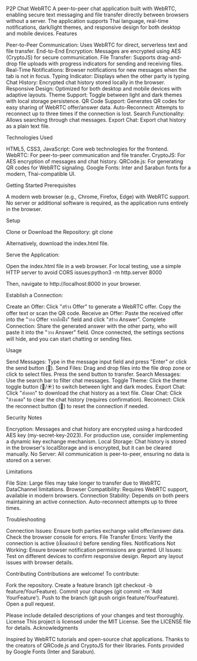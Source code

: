 P2P Chat WebRTC
A peer-to-peer chat application built with WebRTC, enabling secure text messaging and file transfer directly between browsers without a server. The application supports Thai language, real-time notifications, dark/light themes, and responsive design for both desktop and mobile devices.
Features

Peer-to-Peer Communication: Uses WebRTC for direct, serverless text and file transfer.
End-to-End Encryption: Messages are encrypted using AES (CryptoJS) for secure communication.
File Transfer: Supports drag-and-drop file uploads with progress indicators for sending and receiving files.
Real-Time Notifications: Browser notifications for new messages when the tab is not in focus.
Typing Indicator: Displays when the other party is typing.
Chat History: Encrypted chat history stored locally in the browser.
Responsive Design: Optimized for both desktop and mobile devices with adaptive layouts.
Theme Support: Toggle between light and dark themes with local storage persistence.
QR Code Support: Generates QR codes for easy sharing of WebRTC offer/answer data.
Auto-Reconnect: Attempts to reconnect up to three times if the connection is lost.
Search Functionality: Allows searching through chat messages.
Export Chat: Export chat history as a plain text file.

Technologies Used

HTML5, CSS3, JavaScript: Core web technologies for the frontend.
WebRTC: For peer-to-peer communication and file transfer.
CryptoJS: For AES encryption of messages and chat history.
QRCode.js: For generating QR codes for WebRTC signaling.
Google Fonts: Inter and Sarabun fonts for a modern, Thai-compatible UI.

Getting Started
Prerequisites

A modern web browser (e.g., Chrome, Firefox, Edge) with WebRTC support.
No server or additional software is required, as the application runs entirely in the browser.

Setup

Clone or Download the Repository:
git clone <repository-url>

Alternatively, download the index.html file.

Serve the Application:

Open the index.html file in a web browser. For local testing, use a simple HTTP server to avoid CORS issues:python3 -m http.server 8000


Then, navigate to http://localhost:8000 in your browser.


Establish a Connection:

Create an Offer: Click "สร้าง Offer" to generate a WebRTC offer. Copy the offer text or scan the QR code.
Receive an Offer: Paste the received offer into the "วาง Offer จากอีกฝั่ง" field and click "สร้าง Answer".
Complete Connection: Share the generated answer with the other party, who will paste it into the "วาง Answer" field.
Once connected, the settings sections will hide, and you can start chatting or sending files.



Usage

Send Messages: Type in the message input field and press "Enter" or click the send button (📨).
Send Files: Drag and drop files into the file drop zone or click to select files. Press the send button to transfer.
Search Messages: Use the search bar to filter chat messages.
Toggle Theme: Click the theme toggle button (🌙/☀️) to switch between light and dark modes.
Export Chat: Click "ส่งออก" to download the chat history as a text file.
Clear Chat: Click "ล้างแชต" to clear the chat history (requires confirmation).
Reconnect: Click the reconnect button (🔄) to reset the connection if needed.

Security Notes

Encryption: Messages and chat history are encrypted using a hardcoded AES key (my-secret-key-2023). For production use, consider implementing a dynamic key exchange mechanism.
Local Storage: Chat history is stored in the browser's localStorage and is encrypted, but it can be cleared manually.
No Server: All communication is peer-to-peer, ensuring no data is stored on a server.

Limitations

File Size: Large files may take longer to transfer due to WebRTC DataChannel limitations.
Browser Compatibility: Requires WebRTC support, available in modern browsers.
Connection Stability: Depends on both peers maintaining an active connection. Auto-reconnect attempts up to three times.

Troubleshooting

Connection Issues: Ensure both parties exchange valid offer/answer data. Check the browser console for errors.
File Transfer Errors: Verify the connection is active (เชื่อมต่อแล้ว) before sending files.
Notifications Not Working: Ensure browser notification permissions are granted.
UI Issues: Test on different devices to confirm responsive design. Report any layout issues with browser details.

Contributing
Contributions are welcome! To contribute:

Fork the repository.
Create a feature branch (git checkout -b feature/YourFeature).
Commit your changes (git commit -m 'Add YourFeature').
Push to the branch (git push origin feature/YourFeature).
Open a pull request.

Please include detailed descriptions of your changes and test thoroughly.
License
This project is licensed under the MIT License. See the LICENSE file for details.
Acknowledgments

Inspired by WebRTC tutorials and open-source chat applications.
Thanks to the creators of QRCode.js and CryptoJS for their libraries.
Fonts provided by Google Fonts (Inter and Sarabun).
